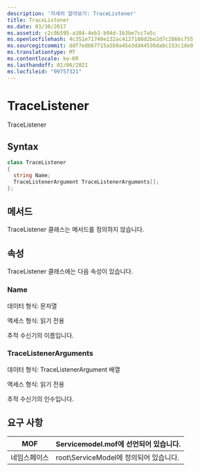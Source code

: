 ```yaml
---
description: '자세히 알아보기: TraceListener'
title: TraceListener
ms.date: 03/30/2017
ms.assetid: c2c0b595-a384-4eb3-b94d-1b3be7cc7a5c
ms.openlocfilehash: 4c351e71740e132ac4127108d2be2d7c2866c755
ms.sourcegitcommit: ddf7edb67715a5b9a45e3dd44536dabc153c1de0
ms.translationtype: MT
ms.contentlocale: ko-KR
ms.lasthandoff: 02/06/2021
ms.locfileid: "99757321"
---
```

# <a name="tracelistener"></a>TraceListener

TraceListener  
  
## <a name="syntax"></a>Syntax  
  
```csharp
class TraceListener  
{  
  string Name;  
  TraceListenerArgument TraceListenerArguments[];  
};  
```  
  
## <a name="methods"></a>메서드  

 TraceListener 클래스는 메서드를 정의하지 않습니다.  
  
## <a name="properties"></a>속성  

 TraceListener 클래스에는 다음 속성이 있습니다.  
  
### <a name="name"></a>Name  

 데이터 형식: 문자열  
  
 액세스 형식: 읽기 전용  
  
 추적 수신기의 이름입니다.  
  
### <a name="tracelistenerarguments"></a>TraceListenerArguments  

 데이터 형식: TraceListenerArgument 배열  
  
 액세스 형식: 읽기 전용  
  
 추적 수신기의 인수입니다.  
  
## <a name="requirements"></a>요구 사항  
  
|MOF|Servicemodel.mof에 선언되어 있습니다.|  
|---------|-----------------------------------|  
|네임스페이스|root\ServiceModel에 정의되어 있습니다.|
